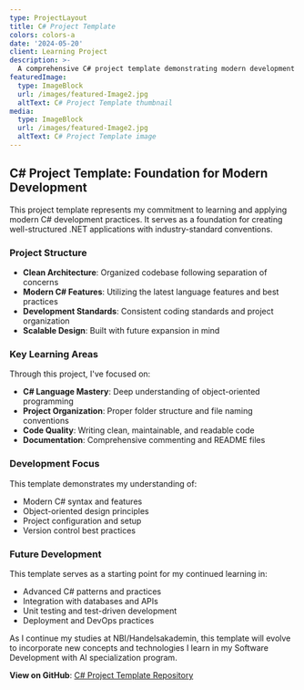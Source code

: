 ```yaml
---
type: ProjectLayout
title: C# Project Template
colors: colors-a
date: '2024-05-20'
client: Learning Project
description: >-
  A comprehensive C# project template demonstrating modern development practices and project structure for .NET applications.
featuredImage:
  type: ImageBlock
  url: /images/featured-Image2.jpg
  altText: C# Project Template thumbnail
media:
  type: ImageBlock
  url: /images/featured-Image2.jpg
  altText: C# Project Template image
---
```


## C# Project Template: Foundation for Modern Development

This project template represents my commitment to learning and applying modern C# development practices. It serves as a foundation for creating well-structured .NET applications with industry-standard conventions.

### Project Structure

- **Clean Architecture**: Organized codebase following separation of concerns
- **Modern C# Features**: Utilizing the latest language features and best practices
- **Development Standards**: Consistent coding standards and project organization
- **Scalable Design**: Built with future expansion in mind

### Key Learning Areas

Through this project, I've focused on:
- **C# Language Mastery**: Deep understanding of object-oriented programming
- **Project Organization**: Proper folder structure and file naming conventions
- **Code Quality**: Writing clean, maintainable, and readable code
- **Documentation**: Comprehensive commenting and README files

### Development Focus

This template demonstrates my understanding of:
- Modern C# syntax and features
- Object-oriented design principles
- Project configuration and setup
- Version control best practices

### Future Development

This template serves as a starting point for my continued learning in:
- Advanced C# patterns and practices
- Integration with databases and APIs
- Unit testing and test-driven development
- Deployment and DevOps practices

As I continue my studies at NBI/Handelsakademin, this template will evolve to incorporate new concepts and technologies I learn in my Software Development with AI specialization program.

**View on GitHub**: [C# Project Template Repository](https://github.com/ManaInfectedRP/csharp-project-template)
